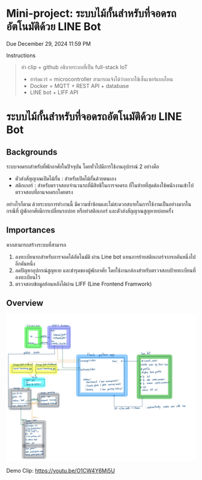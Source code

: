 # Mini-project: ระบบไม้กั้นสำหรับที่จอดรถอัตโนมัติด้วย LINE Bot

Due December 29, 2024 11:59 PM

Instructions

>ทำ clip + github อธิบายระบบที่เป็น full-stack IoT
> - ฮาร์ดแวร์ = microcontroller สามารถแจ้งได้ว่าอยากใช้เซ็นเซอร์แบบไหน
> - Docker = MQTT + REST API + database
> - LINE bot + LIFF API


# ระบบไม้กั้นสำหรับที่จอดรถอัตโนมัติด้วย LINE Bot

## Backgrounds

ระบบจอดรถสำหรับที่พักอาศัยในปัจจุบัน โดยทั่วไปมีการใช้งานอุปกรณ์ 2 อย่างคือ

- ตัวส่งสัญญาณเปิดไม้กั้น : สำหรับเปิดไม้กั้นด้วยตนเอง
- สติกเกอร์ : สำหรับตรวจสอบจำนวนรถที่มีสิทธิในการจอดรถ ที่ในท้ายที่สุดต้องใช้พนักงานเข้าไปตรวจสอบที่ลานจอดรถโดยตรง

อย่างไรก็ตาม ด้วยระบบการทำงานนี้ มีความซ้ำซ้อนและไม่สะดวกสบายในการใช้งานเป็นอย่างมากในกรณีที่ ผู้พักอาศัยมีการเปลี่ยนรถบ่อย หรือทำสติกเกอร์ และตัวส่งสัญญาณสูญหายบ่อยครั้ง

## Importances

หากสามารถสร้างระบบที่สามารถ

1. ลงทะเบียนรถสำหรับการจอดได้อัตโนมัติ ผ่าน Line bot แทนการย้ายสติกเกอร์จากรถคันหนึ่งไปอีกคันหนึ่ง
2. ลดปัญหาอุปกรณ์สูญหาย และชำรุดของผู้พักอาศัย โดยใช้งานกล้องสำหรับตรวจสอบป้ายทะเบียนที่ลงทะเบียนไว้
3. ตรวจสอบข้อมูลย้อนหลังได้ผ่าน LIFF (Line Frontend Framwork)

## Overview

![README/overview.jpg](README/overview.jpg)

Demo Clip: https://youtu.be/O1CW4Y6Mj5U

